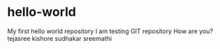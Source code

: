 # hello-world
My first hello world repository
I am testing GIT repository
How are you?
tejasree
kishore
sudhakar
sreemathi
